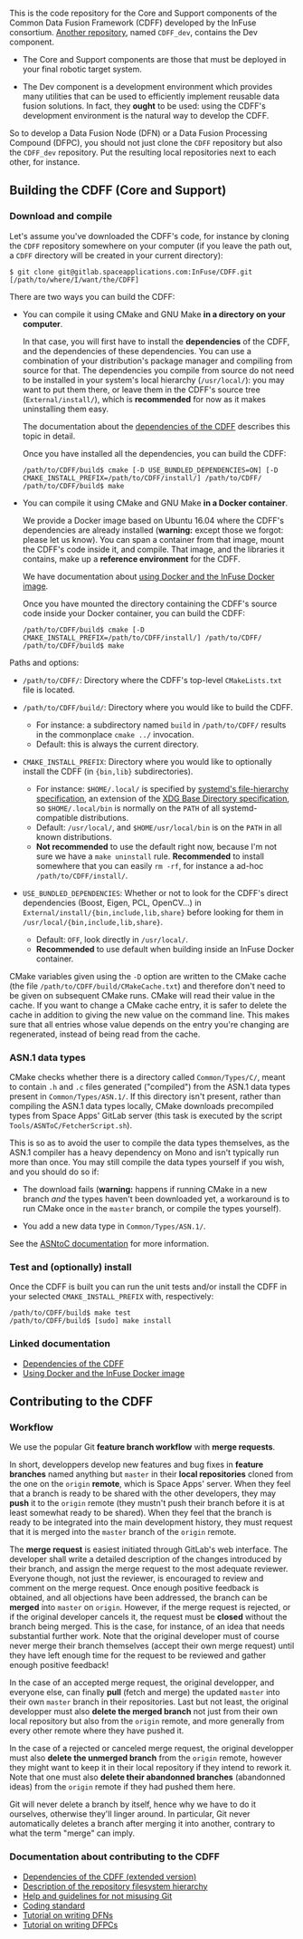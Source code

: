 This is the code repository for the Core and Support components of the Common Data Fusion Framework (CDFF) developed by the InFuse consortium. [Another repository](https://gitlab.spaceapplications.com/InFuse/CDFF_dev), named `CDFF_dev`, contains the Dev component.

* The Core and Support components are those that must be deployed in your final robotic target system.

* The Dev component is a development environment which provides many utilities that can be used to efficiently implement reusable data fusion solutions. In fact, they **ought** to be used: using the CDFF's development environment is the natural way to develop the CDFF.

So to develop a Data Fusion Node (DFN) or a Data Fusion Processing Compound (DFPC), you should not just clone the `CDFF` repository but also the `CDFF_dev` repository. Put the resulting local repositories next to each other, for instance.

## Building the CDFF (Core and Support)

### Download and compile

Let's assume you've downloaded the CDFF's code, for instance by cloning the `CDFF` repository somewhere on your computer (if you leave the path out, a `CDFF` directory will be created in your current directory):

```
$ git clone git@gitlab.spaceapplications.com:InFuse/CDFF.git [/path/to/where/I/want/the/CDFF]
```

There are two ways you can build the CDFF:

* You can compile it using CMake and GNU Make **in a directory on your computer**.

    In that case, you will first have to install the **dependencies** of the CDFF, and the dependencies of these dependencies. You can use a combination of your distribution's package manager and compiling from source for that. The dependencies you compile from source do not need to be installed in your system's local hierarchy (`/usr/local/`): you may want to put them there, or leave them in the CDFF's source tree (`External/install/`), which is **recommended** for now as it makes uninstalling them easy.

    The documentation about the [dependencies of the CDFF](/External/Readme.md) describes this topic in detail.

    Once you have installed all the dependencies, you can build the CDFF:

    ```
    /path/to/CDFF/build$ cmake [-D USE_BUNDLED_DEPENDENCIES=ON] [-D CMAKE_INSTALL_PREFIX=/path/to/CDFF/install/] /path/to/CDFF/
    /path/to/CDFF/build$ make
    ```

* You can compile it using CMake and GNU Make **in a Docker container**.

    We provide a Docker image based on Ubuntu 16.04 where the CDFF's dependencies are already installed (**warning:** except those we forgot: please let us know). You can span a container from that image, mount the CDFF's code inside it, and compile. That image, and the libraries it contains, make up a **reference environment** for the CDFF.

    We have documentation about [using Docker and the InFuse Docker image](https://drive.google.com/open?id=1aW3_giavOZdvOljEEfun4W0Cq2tlnDvb8S3y2bysjpw).

    Once you have mounted the directory containing the CDFF's source code inside your Docker container, you can build the CDFF:

    ```
    /path/to/CDFF/build$ cmake [-D CMAKE_INSTALL_PREFIX=/path/to/CDFF/install/] /path/to/CDFF/
    /path/to/CDFF/build$ make
    ```

Paths and options:

* `/path/to/CDFF/`: Directory where the CDFF's top-level `CMakeLists.txt` file is located.

* `/path/to/CDFF/build/`: Directory where you would like to build the CDFF.
  - For instance: a subdirectory named `build` in `/path/to/CDFF/` results in the commonplace `cmake ../` invocation.
  - Default: this is always the current directory.

* `CMAKE_INSTALL_PREFIX`: Directory where you would like to optionally install the CDFF (in `{bin,lib}` subdirectories).
  - For instance: `$HOME/.local/` is specified by [systemd's file-hierarchy specification](https://www.freedesktop.org/software/systemd/man/file-hierarchy.html), an extension of the [XDG Base Directory specification](https://specifications.freedesktop.org/basedir-spec/basedir-spec-latest.html), so `$HOME/.local/bin` is normally on the `PATH` of all systemd-compatible distributions.
  - Default: `/usr/local/`, and `$HOME/usr/local/bin` is on the `PATH` in all known distributions.
  - **Not recommended** to use the default right now, because I'm not sure we have a `make uninstall` rule. **Recommended** to install somewhere that you can easily `rm -rf`, for instance a ad-hoc `/path/to/CDFF/install/`.

* `USE_BUNDLED_DEPENDENCIES`: Whether or not to look for the CDFF's direct dependencies (Boost, Eigen, PCL, OpenCV...) in `External/install/{bin,include,lib,share}` before looking for them in `/usr/local/{bin,include,lib,share}`.
  - Default: `OFF`, look directly in `/usr/local/`.
  - **Recommended** to use default when building inside an InFuse Docker container.

CMake variables given using the `-D` option are written to the CMake cache (the file `/path/to/CDFF/build/CMakeCache.txt`) and therefore don't need to be given on subsequent CMake runs. CMake will read their value in the cache. If you want to change a CMake cache entry, it is safer to delete the cache in addition to giving the new value on the command line. This makes sure that all entries whose value depends on the entry you're changing are regenerated, instead of being read from the cache.

### ASN.1 data types

CMake checks whether there is a directory called `Common/Types/C/`, meant to contain `.h` and `.c` files generated ("compiled") from the ASN.1 data types present in `Common/Types/ASN.1/`. If this directory isn't present, rather than compiling the ASN.1 data types locally, CMake downloads precompiled types from Space Apps' GitLab server (this task is executed by the script `Tools/ASNToC/FetcherScript.sh`).

This is so as to avoid the user to compile the data types themselves, as the ASN.1 compiler has a heavy dependency on Mono and isn't typically run more than once. You may still compile the data types yourself if you wish, and you should do so if:

* The download fails (**warning:** happens if running CMake in a new branch *and* the types haven't been downloaded yet, a workaround is to run CMake once in the `master` branch, or compile the types yourself).

* You add a new data type in `Common/Types/ASN.1/`.

See the [ASNtoC documentation](/Tools/ASNToC/Readme.md) for more information.

### Test and (optionally) install

Once the CDFF is built you can run the unit tests and/or install the CDFF in your selected `CMAKE_INSTALL_PREFIX` with, respectively:

```
/path/to/CDFF/build$ make test
/path/to/CDFF/build$ [sudo] make install
```

### Linked documentation

* [Dependencies of the CDFF](/External/Readme.md)
* [Using Docker and the InFuse Docker image](https://drive.google.com/open?id=1aW3_giavOZdvOljEEfun4W0Cq2tlnDvb8S3y2bysjpw)

## Contributing to the CDFF

### Workflow

We use the popular Git **feature branch workflow** with **merge requests**.

In short, developpers develop new features and bug fixes in **feature branches** named anything but `master` in their **local repositories** cloned from the one on the `origin` **remote**, which is Space Apps' server. When they feel that a branch is ready to be shared with the other developers, they may **push** it to the `origin` remote (they mustn't push their branch before it is at least somewhat ready to be shared). When they feel that the branch is ready to be integrated into the main development history, they must request that it is merged into the `master` branch of the `origin` remote.

The **merge request** is easiest initiated through GitLab's web interface. The developer shall write a detailed description of the changes introduced by their branch, and assign the merge request to the most adequate reviewer. Everyone though, not just the reviewer, is encouraged to review and comment on the merge request. Once enough positive feedback is obtained, and all objections have been addressed, the branch can be **merged** into `master` on `origin`. However, if the merge request is rejected, or if the original developer cancels it, the request must be **closed** without the branch being merged. This is the case, for instance, of an idea that needs substantial further work. Note that the original developer must of course never merge their branch themselves (accept their own merge request) until they have left enough time for the request to be reviewed and gather enough positive feedback!

In the case of an accepted merge request, the original developper, and everyone else, can finally **pull** (fetch and merge) the updated `master` into their own `master` branch in their repositories. Last but not least, the original developper must also **delete the merged branch** not just from their own local repository but also from the `origin` remote, and more generally from every other remote where they have pushed it.

In the case of a rejected or canceled merge request, the original developper must also **delete the unmerged branch** from the `origin` remote, however they might want to keep it in their local repository if they intend to rework it. Note that one must also **delete their abandonned branches** (abandonned ideas) from the `origin` remote if they had pushed them here.

Git will never delete a branch by itself, hence why we have to do it ourselves, otherwise they'll linger around. In particular, Git never automatically deletes a branch after merging it into another, contrary to what the term "merge" can imply.

### Documentation about contributing to the CDFF

* [Dependencies of the CDFF (extended version)](https://drive.google.com/open?id=1Lv1ryzOCpTKXPyYZ77M07PNrthuIvzkSY2At1ib6FX8)
* [Description of the repository filesystem hierarchy](https://drive.google.com/open?id=1ppECSp_fz4f23C0t9v5XJkrxQOHpKud0CJxJu4E5LpI)
* [Help and guidelines for not misusing Git](https://drive.google.com/open?id=1b9SNJDLAeYy8wc-1ryeyGpYzZKl0vcmHSz0IqaAfmLI)
* [Coding standard](https://drive.google.com/open?id=1jQ8I3lRKLel6BT5Fac5twtjzZ0SiQrc9rK23v-3NOLM)
* [Tutorial on writing DFNs](https://drive.google.com/open?id=1hFTRKgJNN3n_brT3aajMA03AR_jQ2eCo-ZM33ggY5cE)
* [Tutorial on writing DFPCs](https://drive.google.com/open?id=1ZUhZPnedd1mO42y-q4N7USltOnKeZzbyyZz_yzpLsmk)
